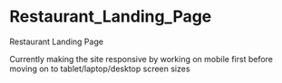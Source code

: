 # Restaurant_Landing_Page
Restaurant Landing Page

Currently making the site responsive by working on mobile first before moving on to tablet/laptop/desktop screen sizes

